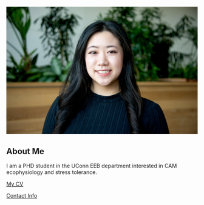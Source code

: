 ![Image of REPLACE_WITH_YOUR_NAME](images/headshot.jpg "REPLACE_WITH_SHORT_DESCRIPTION")

## About Me
I am a PHD student in the UConn EEB department interested in CAM ecophysiology and stress tolerance.

[My CV](PDFs/cv.pdf)

[Contact Info](contact-info.html) 
